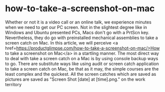 # how-to-take-a-screenshot-on-mac
Whether or not it is a video call or an online talk, we experience minutes when we need to get our PC screen. Not in the slightest degree like in Windows and Ubuntu presented PCs, Macs don't go with a PrtScn key. Nevertheless, they do go with preinstalled mechanical assemblies to take a screen catch on Mac. In this article, we will perceive &lt;a href=https://productglimpse.com/how-to-take-a-screenshot-on-mac/>How to take a screenshot on Mac&lt;/a> in a startling manner.   The most direct way to deal with take a screen catch on a Mac is by using console backup ways to go. There are substitute ways like using audit or screen catch application to take a screen catch on Mac, be that as it may, the simple courses are the least complex and the quickest. All the screen catches which are saved as pictures are saved as "Screen Shot [date] at [time].png." on the work territory
